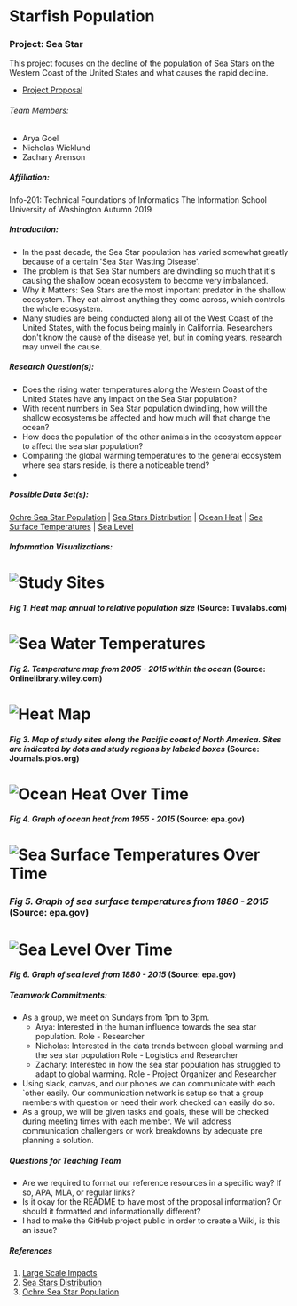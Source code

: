 # Starfish Population
### Project: Sea Star
 This project focuses on the decline of the population of Sea Stars on the
 Western Coast of the United States and what causes the rapid decline.
* [Project Proposal](https://github.com/zarens131/Group-AA-03/wiki/Project-Proposal#starfish-population)
###### Team Members:
* Arya Goel
* Nicholas Wicklund
* Zachary Arenson
##### Affiliation:
Info-201: Technical Foundations of Informatics
The Information School
University of Washington
Autumn 2019
##### Introduction:
  * In the past decade, the Sea Star population has varied somewhat greatly
  because of a certain 'Sea Star Wasting Disease'.
  * The problem is that Sea Star numbers are dwindling so much that it's
  causing the shallow ocean ecosystem to become very imbalanced.
  * Why it Matters: Sea Stars are the most important predator in the shallow
  ecosystem. They eat almost anything they come across, which controls the
  whole ecosystem.
  * Many studies are being conducted along all of the West Coast of the United
  States, with the focus being mainly in California. Researchers don't know the
  cause of the disease yet, but in coming years, research may unveil the cause.
##### Research Question(s):
  * Does the rising water temperatures along the Western Coast of the United
    States have any impact on the Sea Star population?
  * With recent numbers in Sea Star population dwindling, how will the shallow
    ecosystems be affected and how much will that change the ocean?
  * How does the population of the other animals in the ecosystem appear to affect the sea star population?
  * Comparing the global warming temperatures to the general ecosystem where sea stars reside, is there a noticeable trend?
  *
##### Possible Data Set(s):
  [Ochre Sea Star Population](https://tuvalabs.com/datasets/ochre_sea_star_populations/activities) |
  [Sea Stars Distribution](https://onlinelibrary.wiley.com/doi/pdf/10.1111/ddi.12490) |
  [Ocean Heat](https://www.epa.gov/climate-indicators/climate-change-indicators-ocean-heat) |
  [Sea Surface Temperatures](https://www.epa.gov/climate-indicators/climate-change-indicators-sea-surface-temperature) |
  [Sea Level](https://www.epa.gov/climate-indicators/climate-change-indicators-sea-level)
##### Information Visualizations:
# ![Study Sites](images/study_sites.PNG)
#### _Fig 1. Heat map annual to relative population size_ (Source: Tuvalabs.com)
# ![Sea Water Temperatures](images/sea_water_temps.PNG)
#### _Fig 2. Temperature map from 2005 - 2015 within the ocean_ (Source: Onlinelibrary.wiley.com)
# ![Heat Map](images/heat_map.PNG)
#### _Fig 3. Map of study sites along the Pacific coast of North America. Sites are indicated by dots and study regions by labeled boxes_ (Source: Journals.plos.org)
# ![Ocean Heat Over Time](https://www.epa.gov/sites/production/files/styles/large/public/2016-07/ocean-heat-download1-2016.png)
#### _Fig 4. Graph of ocean heat from 1955 - 2015_ (Source: epa.gov)
# ![Sea Surface Temperatures Over Time](https://www.epa.gov/sites/production/files/styles/large/public/2016-07/sea-surface-temp-download1-2016.png)
### _Fig 5. Graph of sea surface temperatures from 1880 - 2015_ (Source: epa.gov)
# ![Sea Level Over Time](https://www.epa.gov/sites/production/files/styles/large/public/2016-07/sea-level-download1-2016.png)
#### _Fig 6. Graph of sea level from 1880 - 2015_ (Source: epa.gov)
##### Teamwork Commitments:
* As a group, we meet on Sundays from 1pm to 3pm.
  * Arya: Interested in the human influence towards the sea star population. Role - Researcher
  * Nicholas: Interested in the data trends between global warming and the sea star population Role - Logistics and Researcher
  * Zachary: Interested in how the sea star population has struggled to adapt to global warming. Role - Project Organizer and Researcher
* Using slack, canvas, and our phones we can communicate with each `other easily. Our communication network is setup so that a group members with question or need their work checked can easily do so.
* As a group, we will be given tasks and goals, these will be checked during meeting times with each member. We will address communication challengers or work breakdowns by adequate pre planning a solution.
##### Questions for Teaching Team
* Are we required to format our reference resources in a specific way? If so, APA, MLA, or regular links?
* Is it okay for the README to have most of the proposal information? Or should it formatted and informationally different?
* I had to make the GitHub project public in order to create a Wiki, is this an issue?
##### References
1. [Large Scale Impacts](https://journals.plos.org/plosone/article?id=10.1371/journal.pone.0192870)
2. [Sea Stars Distribution](https://onlinelibrary.wiley.com/doi/pdf/10.1111/ddi.12490)
3. [Ochre Sea Star Population](https://tuvalabs.com/datasets/ochre_sea_star_populations/activities)
